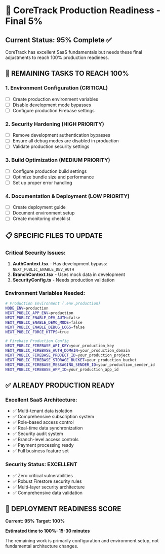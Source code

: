 # 🚀 CoreTrack Production Readiness - Final 5%

## Current Status: 95% Complete ✅

CoreTrack has excellent SaaS fundamentals but needs these final adjustments to reach 100% production readiness.

## 🎯 REMAINING TASKS TO REACH 100%

### 1. **Environment Configuration (CRITICAL)**
- [ ] Create production environment variables
- [ ] Disable development mode bypasses
- [ ] Configure production Firebase settings

### 2. **Security Hardening (HIGH PRIORITY)**
- [ ] Remove development authentication bypasses
- [ ] Ensure all debug modes are disabled in production
- [ ] Validate production security settings

### 3. **Build Optimization (MEDIUM PRIORITY)**
- [ ] Configure production build settings
- [ ] Optimize bundle size and performance
- [ ] Set up proper error handling

### 4. **Documentation & Deployment (LOW PRIORITY)**
- [ ] Create deployment guide
- [ ] Document environment setup
- [ ] Create monitoring checklist

## 📋 SPECIFIC FILES TO UPDATE

### Critical Security Issues:
1. **AuthContext.tsx** - Has development bypass: `NEXT_PUBLIC_ENABLE_DEV_AUTH`
2. **BranchContext.tsx** - Uses mock data in development
3. **SecurityConfig.ts** - Needs production validation

### Environment Variables Needed:
```bash
# Production Environment (.env.production)
NODE_ENV=production
NEXT_PUBLIC_APP_ENV=production
NEXT_PUBLIC_ENABLE_DEV_AUTH=false
NEXT_PUBLIC_ENABLE_DEMO_MODE=false
NEXT_PUBLIC_ENABLE_DEBUG_LOGS=false
NEXT_PUBLIC_FORCE_HTTPS=true

# Firebase Production Config
NEXT_PUBLIC_FIREBASE_API_KEY=your_production_key
NEXT_PUBLIC_FIREBASE_AUTH_DOMAIN=your_production_domain
NEXT_PUBLIC_FIREBASE_PROJECT_ID=your_production_project
NEXT_PUBLIC_FIREBASE_STORAGE_BUCKET=your_production_bucket
NEXT_PUBLIC_FIREBASE_MESSAGING_SENDER_ID=your_production_sender_id
NEXT_PUBLIC_FIREBASE_APP_ID=your_production_app_id
```

## ✅ ALREADY PRODUCTION READY

### Excellent SaaS Architecture:
- ✅ Multi-tenant data isolation
- ✅ Comprehensive subscription system
- ✅ Role-based access control
- ✅ Real-time data synchronization
- ✅ Security audit system
- ✅ Branch-level access controls
- ✅ Payment processing ready
- ✅ Full business feature set

### Security Status: EXCELLENT
- ✅ Zero critical vulnerabilities
- ✅ Robust Firestore security rules
- ✅ Multi-layer security architecture
- ✅ Comprehensive data validation

## 🎉 DEPLOYMENT READINESS SCORE

**Current: 95%** 
**Target: 100%**

**Estimated time to 100%: 15-30 minutes**

The remaining work is primarily configuration and environment setup, not fundamental architecture changes.
